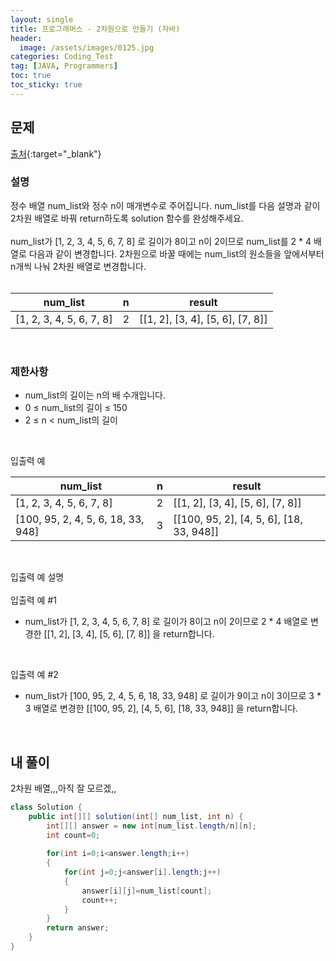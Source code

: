 ```yaml
---
layout: single
title: 프로그래머스 - 2차원으로 만들기 (자바)
header:
  image: /assets/images/0125.jpg
categories: Coding_Test
tag: [JAVA, Programmers]
toc: true
toc_sticky: true
---
```


## 문제
[출처](https://school.programmers.co.kr/learn/courses/30/lessons/120842?language=java){:target="_blank"}
### 설명
정수 배열 num_list와 정수 n이 매개변수로 주어집니다. num_list를 다음 설명과 같이 2차원 배열로 바꿔 return하도록 solution 함수를 완성해주세요. <br/>
<br/>
num_list가 [1, 2, 3, 4, 5, 6, 7, 8] 로 길이가 8이고 n이 2이므로 num_list를 2 * 4 배열로 다음과 같이 변경합니다. 2차원으로 바꿀 때에는 num_list의 원소들을 앞에서부터 n개씩 나눠 2차원 배열로 변경합니다. <br/>
<br/>

num_list|n|result
---|---|---
[1, 2, 3, 4, 5, 6, 7, 8]|2|[[1, 2], [3, 4], [5, 6], [7, 8]]

<br/>

### 제한사항
 * num_list의 길이는 n의 배 수개입니다.
 * 0 ≤ num_list의 길이 ≤ 150
 * 2 ≤ n < num_list의 길이
<br/>

입출력 예
<br/>

num_list|n|result
---|---|---
[1, 2, 3, 4, 5, 6, 7, 8]|2|[[1, 2], [3, 4], [5, 6], [7, 8]]
[100, 95, 2, 4, 5, 6, 18, 33, 948]|3|[[100, 95, 2], [4, 5, 6], [18, 33, 948]]

<br/>

입출력 예 설명 <br/>
<br/>
입출력 예 #1

 * num_list가 [1, 2, 3, 4, 5, 6, 7, 8] 로 길이가 8이고 n이 2이므로 2 * 4 배열로 변경한 [[1, 2], [3, 4], [5, 6], [7, 8]] 을 return합니다.
<br/>

입출력 예 #2

 * num_list가 [100, 95, 2, 4, 5, 6, 18, 33, 948] 로 길이가 9이고 n이 3이므로 3 * 3 배열로 변경한 [[100, 95, 2], [4, 5, 6], [18, 33, 948]] 을 return합니다.
<br/>

## 내 풀이
2차원 배열,,,아직 잘 모르겠,,
```java
class Solution {
    public int[][] solution(int[] num_list, int n) {
        int[][] answer = new int[num_list.length/n][n];
        int count=0;
        
        for(int i=0;i<answer.length;i++)
        {
            for(int j=0;j<answer[i].length;j++)
            {
                answer[i][j]=num_list[count];
                count++;
            }
        }
        return answer;
    }
}
```
